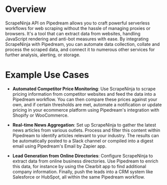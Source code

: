 # Overview

ScrapeNinja API on Pipedream allows you to craft powerful serverless workflows for web scraping without the hassle of managing proxies or browsers. It's a tool that can extract data from websites, handling JavaScript rendering and anti-bot measures with ease. By integrating ScrapeNinja with Pipedream, you can automate data collection, collate and process the scraped data, and connect it to numerous other services for further analysis, alerting, or storage.

# Example Use Cases

- **Automated Competitor Price Monitoring**: Use ScrapeNinja to scrape pricing information from competitor websites and feed the data into a Pipedream workflow. You can then compare these prices against your own, and if certain thresholds are met, automate a notification or update pricing in your ecommerce platform using Pipedream's integration with Shopify or WooCommerce.

- **Real-time News Aggregation**: Set up ScrapeNinja to gather the latest news articles from various outlets. Process and filter this content within Pipedream to identify articles relevant to your industry. The results can be automatically posted to a Slack channel or compiled into a digest email using Pipedream's Email by Zapier app.

- **Lead Generation from Online Directories**: Configure ScrapeNinja to extract data from online business directories. Use Pipedream to enrich this data, for instance by using the Clearbit app to find additional company information. Finally, push the leads into a CRM system like Salesforce or HubSpot, all within the same Pipedream workflow.
